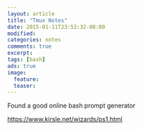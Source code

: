 ```yaml
---
layout: article
title: "Tmux Notes"
date: 2015-01-11T23:53:32-08:00
modified:
categories: notes
comments: true
excerpt:
tags: [bash]
ads: true
image:
  feature:
  teaser:
---
```


Found a good online bash prompt generator

https://www.kirsle.net/wizards/ps1.html

